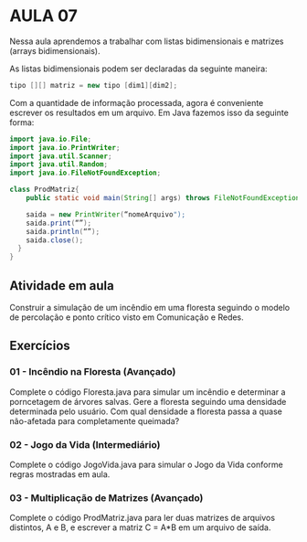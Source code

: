 AULA 07
========

Nessa aula aprendemos a trabalhar com listas bidimensionais e matrizes (arrays bidimensionais).

As listas bidimensionais podem ser declaradas da seguinte maneira:

```java
tipo [][] matriz = new tipo [dim1][dim2];
```

Com a quantidade de informação processada, agora é conveniente escrever os resultados em um arquivo. Em Java fazemos isso da seguinte forma:

```java
import java.io.File;
import java.io.PrintWriter;
import java.util.Scanner;
import java.util.Random;
import java.io.FileNotFoundException;

class ProdMatriz{
	public static void main(String[] args) throws FileNotFoundException {

    saida = new PrintWriter(“nomeArquivo");
    saida.print(“”);
    saida.println(“”);
    saida.close();
  }
}

```

Atividade em aula
------------------
Construir a simulação de um incêndio em uma floresta seguindo o modelo de percolação e ponto crítico visto em Comunicação e Redes.

Exercícios
-----------

### 01 - Incêndio na Floresta (Avançado)
Complete o código Floresta.java para simular um incêndio e determinar a porncetagem de árvores salvas. Gere a floresta seguindo uma densidade determinada pelo usuário. Com qual densidade a floresta passa a quase não-afetada para completamente queimada?

### 02 - Jogo da Vida (Intermediário)
Complete o código JogoVida.java para simular o Jogo da Vida conforme regras mostradas em aula.

### 03 - Multiplicação de Matrizes (Avançado)
Complete o código ProdMatriz.java para ler duas matrizes de arquivos distintos, A e B, e escrever a matriz C = A*B em um arquivo de saída.
